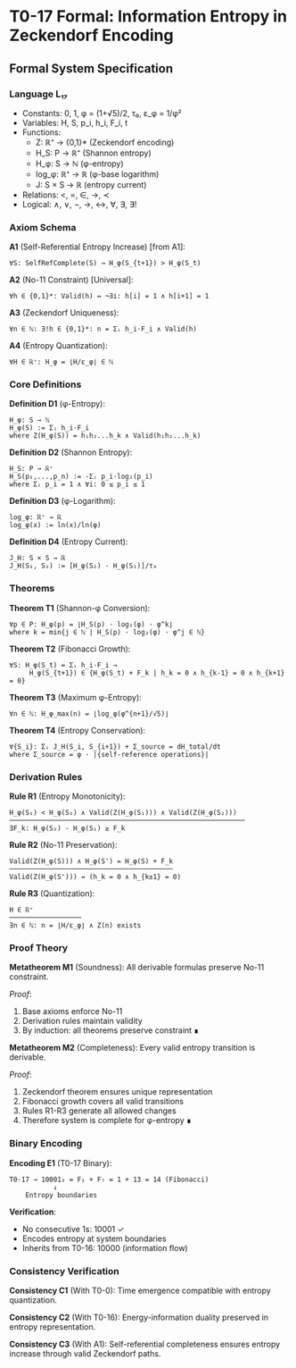 # T0-17 Formal: Information Entropy in Zeckendorf Encoding

## Formal System Specification

### Language L₁₇
- Constants: 0, 1, φ = (1+√5)/2, τ₀, ε_φ = 1/φ²
- Variables: H, S, p_i, h_i, F_i, t
- Functions:
  - Z: ℝ⁺ → {0,1}* (Zeckendorf encoding)
  - H_S: P → ℝ⁺ (Shannon entropy)
  - H_φ: S → ℕ (φ-entropy)
  - log_φ: ℝ⁺ → ℝ (φ-base logarithm)
  - J: S × S → ℝ (entropy current)
- Relations: <, =, ∈, →, ≺
- Logical: ∧, ∨, ¬, →, ↔, ∀, ∃, ∃!

### Axiom Schema

**A1** (Self-Referential Entropy Increase) [from A1]:
```
∀S: SelfRefComplete(S) → H_φ(S_{t+1}) > H_φ(S_t)
```

**A2** (No-11 Constraint) [Universal]:
```
∀h ∈ {0,1}*: Valid(h) ↔ ¬∃i: h[i] = 1 ∧ h[i+1] = 1
```

**A3** (Zeckendorf Uniqueness):
```
∀n ∈ ℕ: ∃!h ∈ {0,1}*: n = Σᵢ h_i·F_i ∧ Valid(h)
```

**A4** (Entropy Quantization):
```
∀H ∈ ℝ⁺: H_φ = ⌊H/ε_φ⌋ ∈ ℕ
```

### Core Definitions

**Definition D1** (φ-Entropy):
```
H_φ: S → ℕ
H_φ(S) := Σᵢ h_i·F_i
where Z(H_φ(S)) = h₁h₂...h_k ∧ Valid(h₁h₂...h_k)
```

**Definition D2** (Shannon Entropy):
```
H_S: P → ℝ⁺
H_S(p₁,...,p_n) := -Σᵢ p_i·log₂(p_i)
where Σᵢ p_i = 1 ∧ ∀i: 0 ≤ p_i ≤ 1
```

**Definition D3** (φ-Logarithm):
```
log_φ: ℝ⁺ → ℝ
log_φ(x) := ln(x)/ln(φ)
```

**Definition D4** (Entropy Current):
```
J_H: S × S → ℝ
J_H(S₁, S₂) := [H_φ(S₂) - H_φ(S₁)]/τ₀
```

### Theorems

**Theorem T1** (Shannon-φ Conversion):
```
∀p ∈ P: H_φ(p) = ⌊H_S(p) · log₂(φ) · φ^k⌋
where k = min{j ∈ ℕ | H_S(p) · log₂(φ) · φ^j ∈ ℕ}
```

**Theorem T2** (Fibonacci Growth):
```
∀S: H_φ(S_t) = Σᵢ h_i·F_i →
     H_φ(S_{t+1}) ∈ {H_φ(S_t) + F_k | h_k = 0 ∧ h_{k-1} = 0 ∧ h_{k+1} = 0}
```

**Theorem T3** (Maximum φ-Entropy):
```
∀n ∈ ℕ: H_φ_max(n) = ⌊log_φ(φ^{n+1}/√5)⌋
```

**Theorem T4** (Entropy Conservation):
```
∀{S_i}: Σᵢ J_H(S_i, S_{i+1}) + Σ_source = dH_total/dt
where Σ_source = φ · |{self-reference operations}|
```

### Derivation Rules

**Rule R1** (Entropy Monotonicity):
```
H_φ(S₁) < H_φ(S₂) ∧ Valid(Z(H_φ(S₁))) ∧ Valid(Z(H_φ(S₂)))
───────────────────────────────────────────────────────────
∃F_k: H_φ(S₂) - H_φ(S₁) ≥ F_k
```

**Rule R2** (No-11 Preservation):
```
Valid(Z(H_φ(S))) ∧ H_φ(S') = H_φ(S) + F_k
─────────────────────────────────────────
Valid(Z(H_φ(S'))) ↔ (h_k = 0 ∧ h_{k±1} = 0)
```

**Rule R3** (Quantization):
```
H ∈ ℝ⁺
──────────────────
∃n ∈ ℕ: n = ⌊H/ε_φ⌋ ∧ Z(n) exists
```

### Proof Theory

**Metatheorem M1** (Soundness):
All derivable formulas preserve No-11 constraint.

*Proof*:
1. Base axioms enforce No-11
2. Derivation rules maintain validity
3. By induction: all theorems preserve constraint ∎

**Metatheorem M2** (Completeness):
Every valid entropy transition is derivable.

*Proof*:
1. Zeckendorf theorem ensures unique representation
2. Fibonacci growth covers all valid transitions
3. Rules R1-R3 generate all allowed changes
4. Therefore system is complete for φ-entropy ∎

### Binary Encoding

**Encoding E1** (T0-17 Binary):
```
T0-17 → 10001₂ = F₁ + F₇ = 1 + 13 = 14 (Fibonacci)
           ↓
    Entropy boundaries
```

**Verification**:
- No consecutive 1s: 10001 ✓
- Encodes entropy at system boundaries
- Inherits from T0-16: 10000 (information flow)

### Consistency Verification

**Consistency C1** (With T0-0):
Time emergence compatible with entropy quantization.

**Consistency C2** (With T0-16):
Energy-information duality preserved in entropy representation.

**Consistency C3** (With A1):
Self-referential completeness ensures entropy increase through valid Zeckendorf paths.
